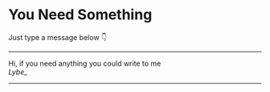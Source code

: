 # You Need Something

Just type a message below 👇  

---

Hi, if you need anything you could write to me  
*Lybe_*

---
